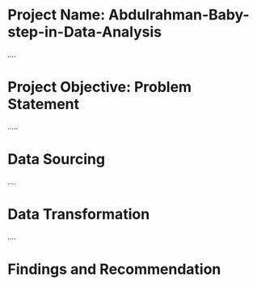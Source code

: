 # Project Name: Abdulrahman-Baby-step-in-Data-Analysis

....
# Project Objective: Problem Statement



.....
# Data Sourcing



....
# Data Transformation



....
# Findings and Recommendation
